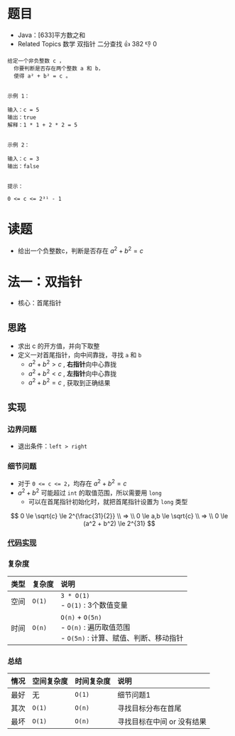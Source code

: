 # 题目

- Java：[633]平方数之和
- Related Topics 数学 双指针 二分查找 👍 382 👎 0

```text
给定一个非负整数 c ，
  你要判断是否存在两个整数 a 和 b，
  使得 a² + b² = c 。 


示例 1： 

输入：c = 5
输出：true
解释：1 * 1 + 2 * 2 = 5


示例 2： 

输入：c = 3
输出：false


提示： 

0 <= c <= 2³¹ - 1 
```

# 读题

- 给出一个负整数c，判断是否存在 $a^2 + b^2 = c$

# 法一：双指针

- 核心：首尾指针

## 思路

- 求出 c 的开方值，并向下取整
- 定义一对首尾指针，向中间靠拢，寻找 `a` 和 `b`
  - $a^2 + b^2 > c$ , **右指针**向中心靠拢
  - $a^2 + b^2 < c$ , **左指针**向中心靠拢
  - $a^2 + b^2 = c$ , 获取到正确结果

## 实现

### 边界问题

- 退出条件：`left > right`

### 细节问题

- 对于 `0 <= c <= 2`，均存在 $a^2 + b^2 = c$
- $a^2 + b^2$ 可能超过 `int` 的取值范围，所以需要用 `long`
  - 可以在首尾指针初始化时，就把首尾指针设置为 `long` 类型

$$
0 \le \sqrt{c} \le 2^{\frac{31}{2}}
\\ => \\
0 \le a,b \le \sqrt{c}
\\ => \\
0 \le (a^2 + b^2) \le 2^{31}
$$

### [代码实现](/src/main/java/leetcode/sub0633/Demo01.java)

### 复杂度

类型 | 复杂度 | 说明
:--- |:--- |:---
空间 | `O(1)` | `3 * O(1)` </br> - `O(1)` : 3个数值变量
时间 | `O(n)` | `O(n)` + `O(5n)` </br> - `O(n)` : 遍历取值范围 </br> - `O(5n)` : 计算、赋值、判断、移动指针

### 总结

情况 | 空间复杂度 | 时间复杂度 | 说明
:--- |:--- |:--- |:---
最好 | 无 | `O(1)` | 细节问题1
其次 | `O(1)` | `O(n)` | 寻找目标分布在首尾
最坏 | `O(1)` | `O(n)` | 寻找目标在中间 or 没有结果
